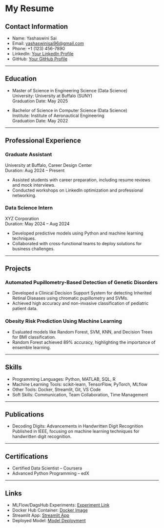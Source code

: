 # My Resume

## Contact Information
- Name: Yashaswini Sai
- Email: yashaswinisai96@gmail.com
- Phone: +1 (123) 456-7890
- LinkedIn: [Your LinkedIn Profile](https://linkedin.com/in/your-profile)
- GitHub: [Your GitHub Profile](https://github.com/your-profile)

---

## Education
- Master of Science in Engineering Science (Data Science)  
  University: University at Buffalo (SUNY)  
  Graduation Date: May 2025  

- Bachelor of Science in Computer Science (Data Science)  
  Institute: Institute of Aeronautical Engineering  
  Graduation Date: May 2022  

---

## Professional Experience

### Graduate Assistant  
University at Buffalo, Career Design Center  
Duration: Aug 2024 – Present  
- Assisted students with career preparation, including resume reviews and mock interviews.
- Conducted workshops on LinkedIn optimization and professional networking.

### Data Science Intern  
XYZ Corporation  
Duration: May 2024 – Aug 2024  
- Developed predictive models using Python and machine learning techniques.
- Collaborated with cross-functional teams to deploy solutions for business challenges.

---

## Projects

### Automated Pupillometry-Based Detection of Genetic Disorders  
- Developed a Clinical Decision Support System for detecting Inherited Retinal Diseases using chromatic pupillometry and SVMs.
- Achieved high accuracy and non-invasive classification of pediatric patient data.

### Obesity Risk Prediction Using Machine Learning  
- Evaluated models like Random Forest, SVM, KNN, and Decision Trees for BMI classification.
- Random Forest achieved 89% accuracy, highlighting the importance of ensemble learning.

---

## Skills
- Programming Languages: Python, MATLAB, SQL, R  
- Machine Learning Tools: scikit-learn, TensorFlow, PyTorch, MLflow  
- Other Tools: Docker, Streamlit, Git, VS Code  
- Soft Skills: Communication, Team Collaboration, Time Management  

---

## Publications
- Decoding Digits: Advancements in Handwritten Digit Recognition  
  Published in IEEE, focusing on machine learning techniques for handwritten digit recognition.

---

## Certifications
- Certified Data Scientist – Coursera
- Advanced Python Programming – edX

---

## Links
- MLFlow/DagsHub Experiments: [Experiment Link](https://dagshub.com/your-experiment)
- Docker Hub Container: [Docker Image](https://hub.docker.com/r/your-container)
- Streamlit App: [Streamlit App](https://your-streamlit-app.com)
- Deployed Model: [Model Deployment](https://your-model-deployment.com)